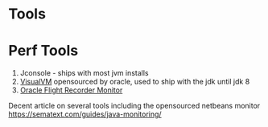 # Tools

# Perf Tools
1. Jconsole - ships with most jvm installs
2. [VisualVM](https://visualvm.github.io/) opensourced by oracle, used to ship with the jdk until jdk 8
3. [Oracle Flight Recorder Monitor]( https://docs.oracle.com/javase/10/troubleshoot/troubleshoot-performance-issues-using-jfr.htm#JSTGD302)

Decent article on several tools including the opensourced netbeans monitor https://sematext.com/guides/java-monitoring/
